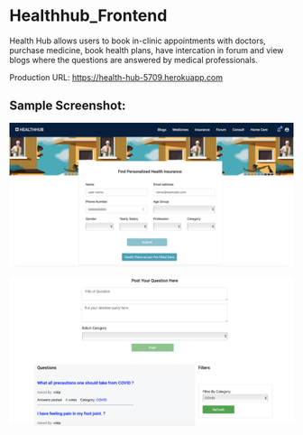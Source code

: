 # Healthhub_Frontend


Health Hub allows users to book in-clinic appointments with doctors, purchase medicine, book health plans, have intercation in forum and view blogs where the questions are answered by medical professionals.

Production URL: https://health-hub-5709.herokuapp.com

## Sample Screenshot:

![Insurance Screen](healthhub1.png)

![Forum Screen](healthhub2.png)
